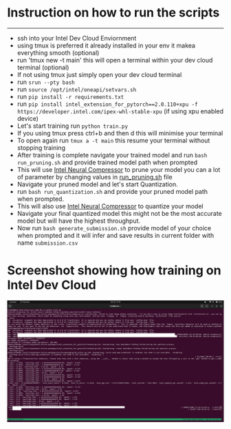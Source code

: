 # Instruction on how to run the scripts
-----------------
* ssh into your Intel Dev Cloud Enviornment 
* using tmux is preferred it already installed in your env it makea everything smooth (optional)
* run 'tmux new -t main' this will open a terminal within your dev cloud terminal (optional)
* If not using tmux just simply open your dev cloud terminal 
* run `srun --pty bash`
* run `source /opt/intel/oneapi/setvars.sh`
* run `pip install -r requirements.txt`
* run `pip install intel_extension_for_pytorch==2.0.110+xpu -f https://developer.intel.com/ipex-whl-stable-xpu` (if using xpu enabled device)
* Let's start training run `python train.py`
* If you using tmux press ctrl+b and then d this will minimise your terminal
* To open again run `tmux a -t main` this resume your terminal without stopping training
* After training is complete navigate your trained model and run `bash run_pruning.sh` and provide trained model path when prompted
* This will use [Intel Neural Compressor](https://github.com/intel/neural-compressor) to prune your model you can a lot of parameter by changing values in [run_pruning.sh](./run_pruning.sh) file
* Navigate your pruned model and let's start Quantization.
* run `bash run_quantization.sh` and provide your pruned model path when prompted.
* This will also use [Intel Neural Compressor](https://github.com/intel/neural-compressor) to quantize your model
* Navigate your final quantized model this might not be the most accurate model but will have the highest throughput.
* Now run `bash generate_submission.sh` provide model of your choice when prompted and it will infer and save results in current folder with name `submission.csv`



# Screenshot showing how training on Intel Dev Cloud
![Training](../assets/training.png)
